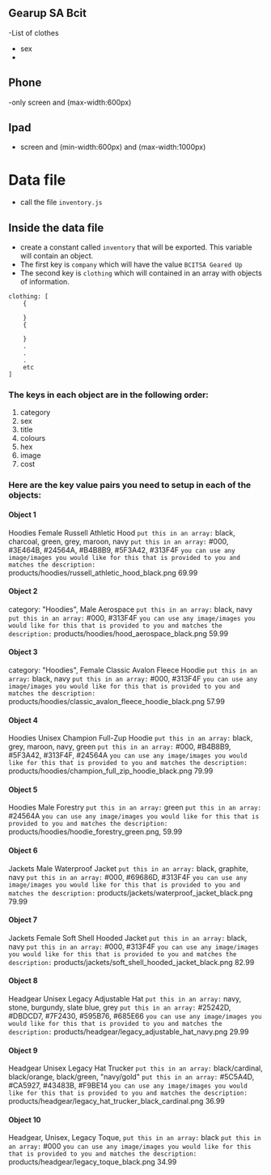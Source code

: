 ## Gearup SA Bcit
-List of clothes
- sex
-

## Phone 
-only screen and (max-width:600px)

## Ipad
- screen and (min-width:600px) and (max-width:1000px)




















# Data file
- call the file `inventory.js`

## Inside the data file
- create a constant called `inventory` that will be exported. This variable will contain an object.
- The first key is `company` which will have the value `BCITSA Geared Up`
- The second key is `clothing` which will contained in an array with objects of information.


```
clothing: [
    {

    }
    {

    }
    .
    .
    .
    etc
]
```
### The keys in each object are in the following order:
1. category
2. sex
3. title
4. colours
5. hex
6. image
7. cost

### Here are the key value pairs you need to setup in each of the objects:

#### Object 1
Hoodies
Female
Russell Athletic Hood
`put this in an array:` black, charcoal, green, grey, maroon, navy
`put this in an array:` #000, #3E464B, #24564A, #B4B8B9, #5F3A42, #313F4F
`you can use any image/images you would like for this that is provided to you and matches the description:` products/hoodies/russell_athletic_hood_black.png
69.99

#### Object 2
category: "Hoodies",
Male
Aerospace
`put this in an array:` black, navy
`put this in an array:` #000, #313F4F
`you can use any image/images you would like for this that is provided to you and matches the description:` products/hoodies/hood_aerospace_black.png
59.99

#### Object 3
category: "Hoodies",
Female
Classic Avalon Fleece Hoodie
`put this in an array:` black, navy
`put this in an array:` #000, #313F4F
`you can use any image/images you would like for this that is provided to you and matches the description:` products/hoodies/classic_avalon_fleece_hoodie_black.png
57.99

#### Object 4
Hoodies
Unisex
Champion Full-Zup Hoodie
`put this in an array:` black, grey, maroon, navy, green
`put this in an array:` #000, #B4B8B9, #5F3A42, #313F4F, #24564A
`you can use any image/images you would like for this that is provided to you and matches the description:` products/hoodies/champion_full_zip_hoodie_black.png
79.99

#### Object 5
Hoodies
Male
Forestry
`put this in an array:` green
`put this in an array:` #24564A
`you can use any image/images you would like for this that is provided to you and matches the description:` products/hoodies/hoodie_forestry_green.png,
59.99

#### Object 6
Jackets
Male
Waterproof Jacket
`put this in an array:` black, graphite, navy
`put this in an array:` #000, #69686D, #313F4F
`you can use any image/images you would like for this that is provided to you and matches the description:` products/jackets/waterproof_jacket_black.png
79.99

#### Object 7
Jackets
Female
Soft Shell Hooded Jacket
`put this in an array:` black, navy
`put this in an array:` #000, #313F4F
`you can use any image/images you would like for this that is provided to you and matches the description:` products/jackets/soft_shell_hooded_jacket_black.png
82.99

#### Object 8
Headgear
Unisex
Legacy Adjustable Hat
`put this in an array:` navy, stone, burgundy, slate blue, grey
`put this in an array:` #25242D, #DBDCD7, #7F2430, #595B76, #685E66
`you can use any image/images you would like for this that is provided to you and matches the description:` products/headgear/legacy_adjustable_hat_navy.png
29.99

#### Object 9
Headgear
Unisex
Legacy Hat Trucker
`put this in an array:` black/cardinal, black/orange, black/green, "navy/gold"
`put this in an array:` #5C5A4D, #CA5927, #43483B, #F9BE14
`you can use any image/images you would like for this that is provided to you and matches the description:` products/headgear/legacy_hat_trucker_black_cardinal.png
36.99

#### Object 10
Headgear,
Unisex,
Legacy Toque,
`put this in an array:` black
`put this in an array:` #000
`you can use any image/images you would like for this that is provided to you and matches the description:` products/headgear/legacy_toque_black.png
34.99